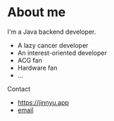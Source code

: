 # About me

I'm a Java backend developer.

- A lazy cancer developer
- An interest-oriented developer
- ACG fan
- Hardware fan
- ...

Contact

- https://jinnyu.app
- [email](mailto:jinyu@jinnyu.cn)
